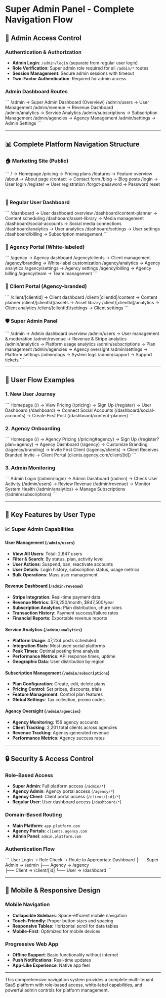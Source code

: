 # Super Admin Panel - Complete Navigation Flow

## 🔐 **Admin Access Control**

### **Authentication & Authorization**
- **Admin Login**: `/admin/login` (separate from regular user login)
- **Role Verification**: Super admin role required for all `/admin/*` routes
- **Session Management**: Secure admin sessions with timeout
- **Two-Factor Authentication**: Required for admin access

### **Admin Dashboard Routes**
\`\`\`
/admin → Super Admin Dashboard (Overview)
/admin/users → User Management
/admin/revenue → Revenue Dashboard  
/admin/analytics → Service Analytics
/admin/subscriptions → Subscription Management
/admin/agencies → Agency Management
/admin/settings → Admin Settings
\`\`\`

---

## 📊 **Complete Platform Navigation Structure**

### **🏠 Marketing Site (Public)**
\`\`\`
/ → Homepage
/pricing → Pricing plans
/features → Feature overview
/about → About page
/contact → Contact form
/blog → Blog posts
/login → User login
/register → User registration
/forgot-password → Password reset
\`\`\`

### **👤 Regular User Dashboard**
\`\`\`
/dashboard → User dashboard overview
/dashboard/content-planner → Content scheduling
/dashboard/asset-library → Media management
/dashboard/social-accounts → Social media connections
/dashboard/analytics → User analytics
/dashboard/settings → User settings
/dashboard/billing → Subscription management
\`\`\`

### **🏢 Agency Portal (White-labeled)**
\`\`\`
/agency → Agency dashboard
/agency/clients → Client management
/agency/branding → White-label customization
/agency/analytics → Agency analytics
/agency/settings → Agency settings
/agency/billing → Agency billing
/agency/team → Team management
\`\`\`

### **👥 Client Portal (Agency-branded)**
\`\`\`
/client/[clientId] → Client dashboard
/client/[clientId]/content → Content planner
/client/[clientId]/assets → Asset library
/client/[clientId]/analytics → Client analytics
/client/[clientId]/settings → Client settings
\`\`\`

### **🛡️ Super Admin Panel**
\`\`\`
/admin → Admin dashboard overview
/admin/users → User management & moderation
/admin/revenue → Revenue & Stripe analytics
/admin/analytics → Platform usage analytics
/admin/subscriptions → Plan management
/admin/agencies → Agency oversight
/admin/settings → Platform settings
/admin/logs → System logs
/admin/support → Support tickets
\`\`\`

---

## 🔄 **User Flow Examples**

### **1. New User Journey**
\`\`\`
Homepage (/) 
→ View Pricing (/pricing)
→ Sign Up (/register)
→ User Dashboard (/dashboard)
→ Connect Social Accounts (/dashboard/social-accounts)
→ Create First Post (/dashboard/content-planner)
\`\`\`

### **2. Agency Onboarding**
\`\`\`
Homepage (/) 
→ Agency Pricing (/pricing#agency)
→ Sign Up (/register?plan=agency)
→ Agency Dashboard (/agency)
→ Customize Branding (/agency/branding)
→ Invite First Client (/agency/clients)
→ Client Receives Branded Invite
→ Client Portal (clients.agency.com/client/[id])
\`\`\`

### **3. Admin Monitoring**
\`\`\`
Admin Login (/admin/login)
→ Admin Dashboard (/admin)
→ Check User Activity (/admin/users)
→ Review Revenue (/admin/revenue)
→ Monitor System Health (/admin/analytics)
→ Manage Subscriptions (/admin/subscriptions)
\`\`\`

---

## 🎯 **Key Features by User Type**

### **📈 Super Admin Capabilities**

#### **User Management** (`/admin/users`)
- **View All Users**: Total: 2,847 users
- **Filter & Search**: By status, plan, activity level
- **User Actions**: Suspend, ban, reactivate accounts
- **User Details**: Login history, subscription status, usage metrics
- **Bulk Operations**: Mass user management

#### **Revenue Dashboard** (`/admin/revenue`)
- **Stripe Integration**: Real-time payment data
- **Revenue Metrics**: $74,250/month, $847,500/year
- **Subscription Analytics**: Plan distribution, churn rates
- **Transaction History**: Payment success/failure rates
- **Financial Reports**: Exportable revenue reports

#### **Service Analytics** (`/admin/analytics`)
- **Platform Usage**: 47,234 posts scheduled
- **Integration Stats**: Most used social platforms
- **Peak Times**: Optimal posting time analysis
- **Performance Metrics**: API response times, uptime
- **Geographic Data**: User distribution by region

#### **Subscription Management** (`/admin/subscriptions`)
- **Plan Configuration**: Create, edit, delete plans
- **Pricing Control**: Set prices, discounts, trials
- **Feature Management**: Control plan features
- **Global Settings**: Tax collection, promo codes

#### **Agency Oversight** (`/admin/agencies`)
- **Agency Monitoring**: 156 agency accounts
- **Client Tracking**: 2,201 total clients across agencies
- **Revenue Tracking**: Agency-generated revenue
- **Performance Metrics**: Agency success rates

---

## 🔒 **Security & Access Control**

### **Role-Based Access**
- **Super Admin**: Full platform access (`/admin/*`)
- **Agency Admin**: Agency portal access (`/agency/*`)
- **Agency Client**: Client portal access (`/client/[id]/*`)
- **Regular User**: User dashboard access (`/dashboard/*`)

### **Domain-Based Routing**
- **Main Platform**: `app.platform.com`
- **Agency Portals**: `clients.agency.com`
- **Admin Panel**: `admin.platform.com`

### **Authentication Flow**
\`\`\`
User Login → Role Check → Route to Appropriate Dashboard
├── Super Admin → /admin
├── Agency → /agency  
├── Client → /client/[id]
└── User → /dashboard
\`\`\`

---

## 📱 **Mobile & Responsive Design**

### **Mobile Navigation**
- **Collapsible Sidebars**: Space-efficient mobile navigation
- **Touch-Friendly**: Proper button sizes and spacing
- **Responsive Tables**: Horizontal scroll for data tables
- **Mobile-First**: Optimized for mobile devices

### **Progressive Web App**
- **Offline Support**: Basic functionality without internet
- **Push Notifications**: Real-time updates
- **App-Like Experience**: Native app feel

---

This comprehensive navigation system provides a complete multi-tenant SaaS platform with role-based access, white-label capabilities, and powerful admin controls for platform management.
